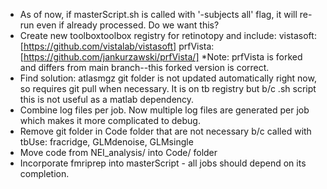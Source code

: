 - As of now, if masterScript.sh is called with '-subjects all' flag, it will re-run even if already processed. Do we want this?
- Create new toolboxtoolbox registry for retinotopy and include:
   vistasoft: [https://github.com/vistalab/vistasoft]
   prfVista: [https://github.com/jankurzawski/prfVista/]
  *Note: prfVista is forked and differs from main branch--this forked version is correct.
- Find solution: atlasmgz git folder is not updated automatically right now, so requires git pull when necessary. It is on tb registry but b/c .sh script this is not useful as a matlab dependency.
- Combine log files per job. Now multiple log files are generated per job which makes it more complicated to debug.
- Remove git folder in Code folder that are not necessary b/c called with tbUse: fracridge, GLMdenoise, GLMsingle
- Move code from NEI_analysis/ into Code/ folder
- Incorporate fmriprep into masterScript - all jobs should depend on its completion.
